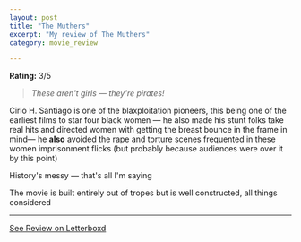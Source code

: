 ```yaml
---
layout: post
title: "The Muthers"
excerpt: "My review of The Muthers"
category: movie_review

---
```


**Rating:** 3/5

<blockquote><i>These aren't girls — they're pirates!</i></blockquote>
Cirio H. Santiago is one of the blaxploitation pioneers, this being one of the earliest films to star four black women — he also made his stunt folks take real hits and directed women with getting the breast bounce in the frame in mind— he <b>also</b> avoided the rape and torture scenes frequented in these women imprisonment flicks (but probably because audiences were over it by this point)

History's messy — that's all I'm saying

The movie is built entirely out of tropes but is well constructed, all things considered

<hr>

[See Review on Letterboxd](https://boxd.it/4HjvTD)
